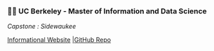 ### :woman_student: UC Berkeley - Master of Information and Data Science
*Capstone : Sidewaukee*
<!-- [http:www.sidewaukee.com](http://www.sidewaukee.com) -->
[Informational Website](https://sites.google.com/berkeley.edu/sidewaukee)
[|GitHub Repo](https://github.com/w210-accessibility)

<!--

### Hi! I am Anu Sankar 👋

- 🔭 I’m currently working as a Pro Bono Data Scientist with DataKind.
- :woman_student: UC Berkeley - Master of Information and Data Science
 
**anuksankar/anuksankar** is a ✨ _special_ ✨ repository because its `README.md` (this file) appears on your GitHub profile.

Here are some ideas to get you started:

- 🔭  :office: I’m currently working as a Pro Bono Data Scientist with DataKind.
- :graduate: UC Berkeley - Master of Information and Data Science
- :e-mail: 
- 📫 I can be reached at: 
- 😄 Pronouns: ...
- ⚡ Fun fact: ...
-->
